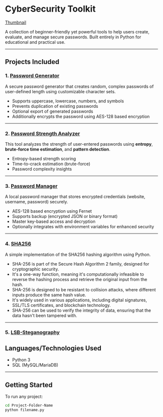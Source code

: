 # CyberSecurity Toolkit
 [Thumbnail](./assets/thumbnail.jpg)

A collection of beginner-friendly yet powerful tools to help users create, evaluate, and manage secure passwords. Built entirely in Python for educational and practical use.

---

## Projects Included

### 1. [Password Generator](UniquePasswordGenerator/)
A secure password generator that creates random, complex passwords of user-defined length using customizable character sets.

- Supports uppercase, lowercase, numbers, and symbols
- Prevents duplication of existing passwords
- Optional export of generated passwords
- Additionally encrypts the password using AES-128 based encryption

---

### 2. [Password Strength Analyzer](SecurePasswordEvaluator/)
This tool analyzes the strength of user-entered passwords using **entropy**, **brute-force time estimation**, and **pattern detection**.

- Entropy-based strength scoring
- Time-to-crack estimation (brute-force)
- Password complexity insights

---

### 3. [Password Manager](PasswordVault/)
A local password manager that stores encrypted credentials (website, username, password) securely.

- AES-128 based encryption using Fernet
- Supports backup (encrypted JSON or binary format)
- Master key-based access and decryption
- Optionally integrates with environment variables for enhanced security

---

### 4. [SHA256](SHA256/)
A simple implementation of the SHA256 hashing algorithm using Python.

- SHA-256 is part of the Secure Hash Algorithm 2 family, designed for cryptographic security.
- It's a one-way function, meaning it's computationally infeasible to reverse the hashing process and retrieve the original input from the hash.
- SHA-256 is designed to be resistant to collision attacks, where different inputs produce the same hash value.
- It's widely used in various applications, including digital signatures, SSL/TLS certificates, and blockchain technology.
- SHA-256 can be used to verify the integrity of data, ensuring that the data hasn't been tampered with.

---

### 5. [LSB-Steganography](LSB-Steganography)

## Languages/Technologies Used

- Python 3
- SQL (MySQL/MariaDB)

---

## Getting Started

To run any project:

```bash
cd Project-Folder-Name
python filename.py
